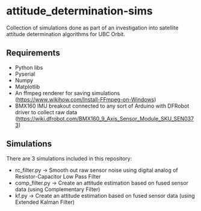 # attitude_determination-sims
Collection of simulations done as part of an investigation into satellite attitude determination algorithms for UBC Orbit.

## Requirements

* Python libs
 * Pyserial
 * Numpy
 * Matplotlib
* An ffmpeg renderer for saving simulations (https://www.wikihow.com/Install-FFmpeg-on-Windows)
* BMX160 IMU breakout connected to any sort of Arduino with DFRobot driver to collect raw data (https://wiki.dfrobot.com/BMX160_9_Axis_Sensor_Module_SKU_SEN0373)

## Simulations

There are 3 simulations included in this repository:

* rc_filter.py -> Smooth out raw sensor noise using digital analog of Resistor-Capacitor Low Pass Filter
* comp_filter.py -> Create an attitude estimation based on fused sensor data (using Complementary Filter)
* kf.py -> Create an attitude estimation based on fused sensor data (using Extended Kalman Filter)

